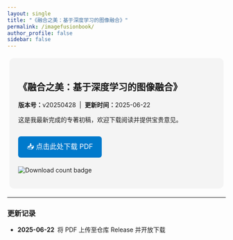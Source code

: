 ```yaml
---
layout: single
title: "《融合之美：基于深度学习的图像融合》"
permalink: /imagefusionbook/
author_profile: false
sidebar: false
---
```


<style>
.book-section{
  margin:20px auto;      /* auto 让左右外边距相等，居中 */
  width:90%;             /* 占父元素 90% 宽，你也可以写 1000px */
  padding:20px;
  background:#f4f4f4;
  border-radius:10px;
}
.download-button{display:inline-block;background:#007acc;color:#fff;padding:10px 20px;
  border-radius:6px;text-decoration:none;font-size:16px;margin-top:15px;}
.download-button:hover{background:#005fa3;}
</style>

<div class="book-section">
  <h2>《融合之美：基于深度学习的图像融合》</h2>
  <p><strong>版本号：</strong>v20250428 &nbsp;|&nbsp; <strong>更新时间：</strong>2025-06-22</p>

  <p>这是我最新完成的专著初稿，欢迎下载阅读并提供宝贵意见。</p>

  <!-- 下载按钮 -->
  <a class="download-button"
     href="https://github.com/xingchenzhang/xingchenzhang.github.io/releases/download/ImageFusionBook/ImageFusionBook.pdf">
     📥 点击此处下载 PDF
  </a>

  <!-- 实时下载次数徽章 -->
  <p style="margin-top:20px;">
    <img
      src="https://img.shields.io/github/downloads/xingchenzhang/xingchenzhang.github.io/ImageFusionBook/ImageFusionBook.pdf?label=downloads&color=4caf50&cacheSeconds=120"
      alt="Download count badge">
  </p>
</div>

---

### 更新记录
- **2025-06-22** 将 PDF 上传至仓库 Release 并开放下载
